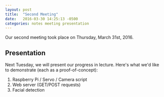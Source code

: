 ```yaml
---
layout: post
title:  "Second Meeting"
date:   2016-03-30 14:25:13 -0500
categories: notes meeting presentation
---
```


Our second meeting took place on Thursday, March 31st, 2016.

## Presentation

Next Tuesday, we will present our progress in lecture. Here's what we'd like to demonstrate (each as a proof-of-concept):

1. Raspberry Pi / Servo / Camera script
2. Web server (GET/POST requests)
3. Facial detection
